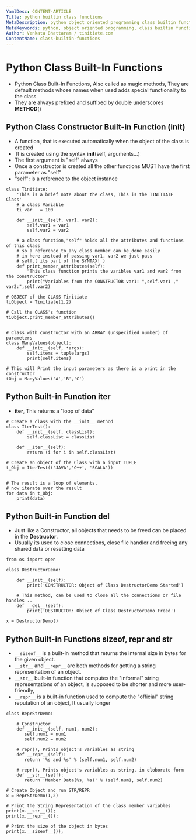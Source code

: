 ```yaml
---
YamlDesc: CONTENT-ARTICLE
Title: python builtin class functions
MetaDescription: python object oriented programming class builtin functions __init__, __iter__ example code, tutorials
MetaKeywords: python, object oriented programming, class builtin functions, example code, tutorials
Author: Venkata Bhattaram / tinitiate.com
ContentName: class-builtin-functions
---
```


# Python Class Built-In Functions
* Python Class Built-In Functions, Also called as magic methods, They are 
  default methods whose names when used adds special functionality to the class 
* They are always prefixed and suffixed by double underscores __METHOD__()


## Python Class Constructor Built-in Function (__init__)
* A function, that is executed automatically when
  the object of the class is created
* Tt is created using the syntax __init__(self, arguments...)
* The first argument is "self" always
* Once a constructor is created all the other functions
  MUST have the first parameter as "self"
* "self": is a reference to the object instance


```
class Tinitiate:
    'This is a brief note about the class, This is the TINITIATE Class'
    # a class Variable
    ti_var   = 100

    def __init__(self, var1, var2):
        self.var1 = var1
        self.var2 = var2

    # a class function,"self" holds all the attributes and functions of this class
    # so a reference to any class member can be done easily
    # in here instead of passing var1, var2 we just pass
	# self.( its part of the SYNTAX! )
    def print_member_attributes(self):
        "This class function prints the varibles var1 and var2 from the constructor"
        print("Variables from the CONSTRUCTOR var1: ",self.var1 ," var2:",self.var2)

# OBJECT of the CLASS Tinitiate
tiObject = Tinitiate(1,2)

# Call the CLASS's function
tiObject.print_member_attributes()


# Class with constructor with an ARRAY (unspecified number) of parameters
class ManyValues(object):
    def __init__(self, *args):
        self.items = tuple(args)
        print(self.items)

# This will Print the input parameters as there is a print in the constructor
tObj = ManyValues('A','B','C')
```


## Python Built-in Function __iter__
* __iter__, This returns a "loop of data"

```
# Create a class with the __init__ method
class IterTest():
    def __init__(self, classList):
        self.classList = classList

    def __iter__(self):
        return (i for i in self.classList)

# Create an object of the Class with a input TUPLE
t_Obj = IterTest(('JAVA','C++', 'SCALA'))


# The result is a loop of elements.
# now iterate over the result
for data in t_Obj:
    print(data)
```


## Python Built-in Function __del__
* Just like a Constructor, all objects that needs to be freed can be placed in 
  the **Destructor**.
* Usually its used to close connections, close file handler and freeing any 
  shared data or resetting data

```
from os import open

class DestructorDemo:

    def __init__(self):
        print('CONSTRUCTOR: Object of Class DestructorDemo Started')

    # This method, can be used to close all the connections or file handles ..    
    def __del__(self):
        print('DESTRUCTOR: Object of Class DestructorDemo Freed')

x = DestructorDemo()
```


## Python Built-in Functions __sizeof__, __repr__ and __str__
* `__sizeof__` is a built-in method that returns the internal size in bytes 
  for the given object.
* `__str__` and `__repr__` are both methods for getting a string representation of an object.
* `__str__` built-in function that computes the "informal" string 
  representations of an object, is supposed to be shorter and more user-friendly,
* `__repr__` is a built-in function used to compute the "official" string 
  reputation of an object, It usually longer

```
class ReprStrDemo:

    # Constructor
    def __init__(self, num1, num2):
       self.num1 = num1
       self.num2 = num2

    # repr(), Prints object's variables as string
    def __repr__(self):
       return '%s and %s' % (self.num1, self.num2)

    # repr(), Prints object's variables as string, in eloborate form
    def __str__(self):
       return 'Member Data(%s, %s)' % (self.num1, self.num2)
	   
# Create Object and run STR/REPR
x = ReprStrDemo(1,2)

# Print the String Representation of the class member variables
print(x.__str__());
print(x.__repr__());

# Print the size of the object in bytes
print(x.__sizeof__());
```
